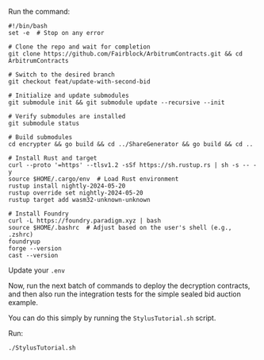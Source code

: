 Run the command:

```
#!/bin/bash
set -e  # Stop on any error

# Clone the repo and wait for completion
git clone https://github.com/Fairblock/ArbitrumContracts.git && cd ArbitrumContracts

# Switch to the desired branch
git checkout feat/update-with-second-bid

# Initialize and update submodules
git submodule init && git submodule update --recursive --init

# Verify submodules are installed
git submodule status

# Build submodules
cd encrypter && go build && cd ../ShareGenerator && go build && cd ..

# Install Rust and target
curl --proto '=https' --tlsv1.2 -sSf https://sh.rustup.rs | sh -s -- -y
source $HOME/.cargo/env  # Load Rust environment
rustup install nightly-2024-05-20
rustup override set nightly-2024-05-20
rustup target add wasm32-unknown-unknown

# Install Foundry
curl -L https://foundry.paradigm.xyz | bash
source $HOME/.bashrc  # Adjust based on the user's shell (e.g., .zshrc)
foundryup
forge --version
cast --version

```

Update your `.env`

Now, run the next batch of commands to deploy the decryption contracts, and then also run the integration tests for the simple sealed bid auction example.

You can do this simply by running the `StylusTutorial.sh` script.

Run:

```
./StylusTutorial.sh
```
